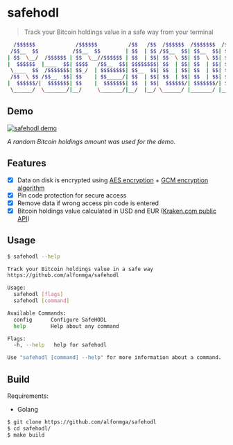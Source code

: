 # safehodl

> Track your Bitcoin holdings value in a safe way from your terminal

```sh
  /$$$$$$             /$$$$$$          /$$   /$$  /$$$$$$  /$$$$$$$  /$$
 /$$__  $$           /$$__  $$        | $$  | $$ /$$__  $$| $$__  $$| $$
| $$  \__/  /$$$$$$ | $$  \__//$$$$$$ | $$  | $$| $$  \ $$| $$  \ $$| $$
|  $$$$$$  |____  $$| $$$$   /$$__  $$| $$$$$$$$| $$  | $$| $$  | $$| $$
 \____  $$  /$$$$$$$| $$_/  | $$$$$$$$| $$__  $$| $$  | $$| $$  | $$| $$
 /$$  \ $$ /$$__  $$| $$    | $$_____/| $$  | $$| $$  | $$| $$  | $$| $$
|  $$$$$$/|  $$$$$$$| $$    |  $$$$$$$| $$  | $$|  $$$$$$/| $$$$$$$/| $$$$$$$$
 \______/  \_______/|__/     \_______/|__/  |__/ \______/ |_______/ |________/

```

## Demo

[![safehodl demo](https://asciinema.org/a/430538.svg)](https://asciinema.org/a/430538)

_A random Bitcoin holdings amount was used for the demo._

## Features

- [x] Data on disk is encrypted using [AES encryption](https://en.wikipedia.org/wiki/Advanced_Encryption_Standard) + [GCM encryption algorithm](https://en.wikipedia.org/wiki/Galois/Counter_Mode)
- [x] Pin code protection for secure access
- [x] Remove data if wrong access pin code is entered
- [x] Bitcoin holdings value calculated in USD and EUR ([Kraken.com public API](https://docs.kraken.com/rest/))

## Usage

```sh
$ safehodl --help

Track your Bitcoin holdings value in a safe way
https://github.com/alfonmga/safehodl

Usage:
  safehodl [flags]
  safehodl [command]

Available Commands:
  config      Configure SafeHODL
  help        Help about any command

Flags:
  -h, --help   help for safehodl

Use "safehodl [command] --help" for more information about a command.
```

## Build

Requirements:

- Golang

```sh
$ git clone https://github.com/alfonmga/safehodl
$ cd safehodl/
$ make build
```
